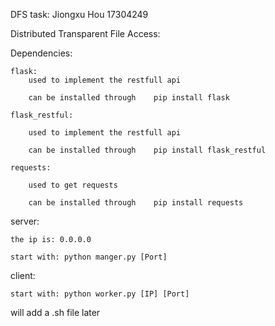 DFS task:
Jiongxu Hou 17304249

Distributed Transparent File Access:

Dependencies:
		
	flask:
		used to implement the restfull api
		
		can be installed through	pip install flask
		
	flask_restful:
	
		used to implement the restfull api
		
		can be installed through	pip install flask_restful
		
	requests:
	
		used to get requests
		
		can be installed through	pip install requests


server:

	the ip is: 0.0.0.0
	
	start with:	python manger.py [Port]
	
		
		
client:
	
	start with:	python worker.py [IP] [Port]
	
	
	
will add a .sh file later


